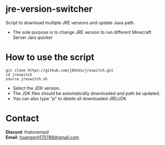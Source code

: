 # jre-version-switcher
 Script to download multiple JRE versions and update Java path.
 - The sole purpose is to change JRE version to run different Minecraft Server Jars quicker

# How to use the script

```
git clone https://github.com/j0hnVu/jreswitch.git
cd jreswitch
source jreswitch.sh
```

- Select the JDK version.
- The JDK files should be automatically downloaded and path be updated.
- You can also type "p" to delete all downloaded JRE/JDK


# Contact
**Discord**: thatonempd <br/>
**Email**: hoanganh170788@gmail.com
